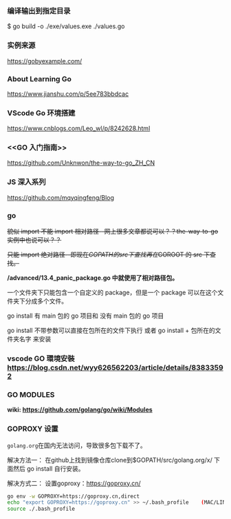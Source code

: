 ### 编译输出到指定目录

\$ go build -o ./exe/values.exe ./values.go

### 实例来源

https://gobyexample.com/

### About Learning Go

https://www.jianshu.com/p/5ee783bbdcac

### VScode Go 环境搭建

https://www.cnblogs.com/Leo_wl/p/8242628.html

### <<GO 入门指南>>

https://github.com/Unknwon/the-way-to-go_ZH_CN

### JS 深入系列

https://github.com/mqyqingfeng/Blog

### go

~~貌似 import 不能 import 相对路径--网上很多文章都说可以？？the-way-to-go 实例中也说可以？？~~

~~只能 import 绝对路径--即现在$GOPATH 的 src 下查找再在$GOROOT 的 src 下查找。~~

**/advanced/13.4_panic_package.go 中就使用了相对路径包。**

一个文件夹下只能包含一个自定义的 package，但是一个 package 可以在这个文件夹下分成多个文件。

go install 有 main 包的 go 项目和 没有 main 包的 go 项目

go install 不带参数可以直接在包所在的文件下执行 或者 go install + 包所在的文件夹名字 来安装

### vscode GO 環境安裝 https://blog.csdn.net/wyy626562203/article/details/83833592

### GO MODULES

**wiki: https://github.com/golang/go/wiki/Modules**

### GOPROXY 设置
`golang.org`在国内无法访问，导致很多包下载不了。

解决方法一：
在github上找到镜像仓库clone到$GOPATH/src/golang.org/x/  下面然后 go install 自行安装。

解决方式二：
设置goproxy：https://goproxy.cn/

```sh
go env -w GOPROXY=https://goproxy.cn,direct
echo "export GOPROXY=https://goproxy.cn" >> ~/.bash_profile    (MAC/LINUX)
source ./.bash_profile
```
